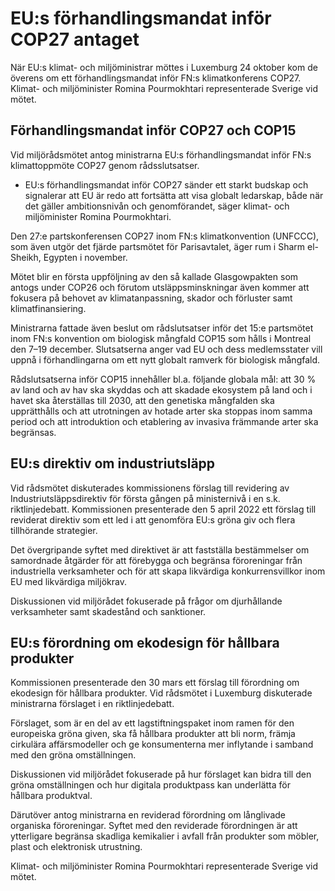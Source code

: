 # EU:s förhandlingsmandat inför COP27 antaget

När EU:s klimat- och miljöministrar möttes i Luxemburg 24 oktober kom de överens om ett förhandlingsmandat inför FN:s klimatkonferens COP27. Klimat- och miljöminister Romina Pourmokhtari representerade Sverige vid mötet.

## Förhandlingsmandat inför COP27 och COP15

Vid miljörådsmötet antog ministrarna EU:s förhandlingsmandat inför FN:s klimattoppmöte COP27 genom rådsslutsatser.

- EU:s förhandlingsmandat inför COP27 sänder ett starkt budskap och signalerar att EU är redo att fortsätta att visa globalt ledarskap, både när det gäller ambitionsnivån och genomförandet, säger klimat- och miljöminister Romina Pourmokhtari.

Den 27:e partskonferensen COP27 inom FN:s klimatkonvention (UNFCCC), som även utgör det fjärde partsmötet för Parisavtalet, äger rum i Sharm el-Sheikh, Egypten i november.

Mötet blir en första uppföljning av den så kallade Glasgowpakten som antogs under COP26 och förutom utsläppsminskningar även kommer att fokusera på behovet av klimatanpassning, skador och förluster samt klimatfinansiering.

Ministrarna fattade även beslut om rådslutsatser inför det 15:e partsmötet inom FN:s konvention om biologisk mångfald COP15 som hålls i Montreal den 7–19 december. Slutsatserna anger vad EU och dess medlemsstater vill uppnå i förhandlingarna om ett nytt globalt ramverk för biologisk mångfald.

Rådslutsatserna inför COP15 innehåller bl.a. följande globala mål: att 30 % av land och av hav ska skyddas och att skadade ekosystem på land och i havet ska återställas till 2030, att den genetiska mångfalden ska upprätthålls och att utrotningen av hotade arter ska stoppas inom samma period och att introduktion och etablering av invasiva främmande arter ska begränsas.

## EU:s direktiv om industriutsläpp

Vid rådsmötet diskuterades kommissionens förslag till revidering av Industriutsläppsdirektiv för första gången på ministernivå i en s.k. riktlinjedebatt. Kommissionen presenterade den 5 april 2022 ett förslag till reviderat direktiv som ett led i att genomföra EU:s gröna giv och flera tillhörande strategier.

Det övergripande syftet med direktivet är att fastställa bestämmelser om samordnade åtgärder för att förebygga och begränsa föroreningar från industriella verksamheter och för att skapa likvärdiga konkurrensvillkor inom EU med likvärdiga miljökrav.

Diskussionen vid miljörådet fokuserade på frågor om djurhållande verksamheter samt skadestånd och sanktioner.

## EU:s förordning om ekodesign för hållbara produkter

Kommissionen presenterade den 30 mars ett förslag till förordning om ekodesign för hållbara produkter. Vid rådsmötet i Luxemburg diskuterade ministrarna förslaget i en riktlinjedebatt.

Förslaget, som är en del av ett lagstiftningspaket inom ramen för den europeiska gröna given, ska få hållbara produkter att bli norm, främja cirkulära affärsmodeller och ge konsumenterna mer inflytande i samband med den gröna omställningen.

Diskussionen vid miljörådet fokuserade på hur förslaget kan bidra till den gröna omställningen och hur digitala produktpass kan underlätta för hållbara produktval.

Därutöver antog ministrarna en reviderad förordning om långlivade organiska föroreningar. Syftet med den reviderade förordningen är att ytterligare begränsa skadliga kemikalier i avfall från produkter som möbler, plast och elektronisk utrustning.

Klimat- och miljöminister Romina Pourmokhtari representerade Sverige vid mötet.
